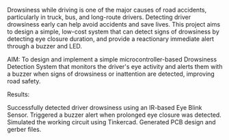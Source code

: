Drowsiness while driving is one of the major causes of road accidents, particularly in truck, bus, and long-route drivers. Detecting driver drowsiness early can help avoid accidents and save lives.
This project aims to design a simple, low-cost system that can detect signs of drowsiness by detecting eye closure duration, and provide a reactionary immediate alert through a buzzer and LED.

AIM:
To design and implement a simple microcontroller-based Drowsiness Detection System that monitors the driver's eye activity and alerts them with a buzzer when signs of drowsiness or inattention are detected, improving road safety.

Results:

Successfully detected driver drowsiness using an IR-based Eye Blink Sensor.
Triggered a buzzer alert when prolonged eye closure was detected.
Simulated the working circuit using Tinkercad.
Generated PCB design and gerber files.
